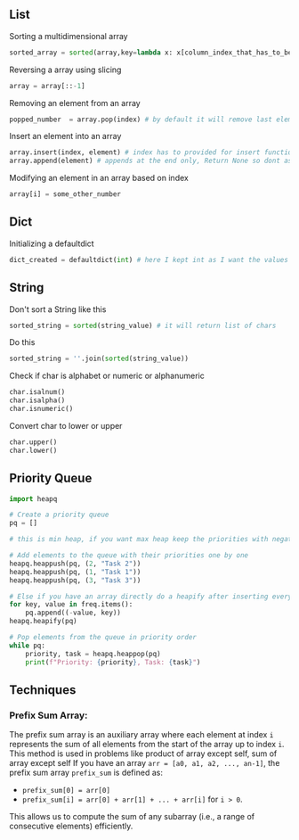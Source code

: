 List
---

Sorting a multidimensional array
```python
sorted_array = sorted(array,key=lambda x: x[column_index_that_has_to_be_sorted])
```
Reversing a array using slicing
```python
array = array[::-1]
```
Removing an element from an array
```python
popped_number  = array.pop(index) # by default it will remove last element
```
Insert an element into an array
```python
array.insert(index, element) # index has to provided for insert function, Return None so dont assign it to anything
array.append(element) # appends at the end only, Return None so dont assign it to anything
```
Modifying an element in an array based on index
```python
array[i] = some_other_number
```

Dict
---

Initializing a defaultdict
```python
dict_created = defaultdict(int) # here I kept int as I want the values of dictionary to be integer 
```

String
---

Don't sort a String like this
```python
sorted_string = sorted(string_value) # it will return list of chars
```
Do this
```python
sorted_string = ''.join(sorted(string_value))
```

Check if char is alphabet or numeric or alphanumeric
```python
char.isalnum()
char.isalpha()
char.isnumeric()
```

Convert char to lower or upper
```python
char.upper()
char.lower()
```

Priority Queue
---

```python
import heapq

# Create a priority queue
pq = []

# this is min heap, if you want max heap keep the priorities with negative value

# Add elements to the queue with their priorities one by one
heapq.heappush(pq, (2, "Task 2"))
heapq.heappush(pq, (1, "Task 1"))
heapq.heappush(pq, (3, "Task 3"))

# Else if you have an array directly do a heapify after inserting everything to priority queue
for key, value in freq.items():
    pq.append((-value, key))
heapq.heapify(pq)

# Pop elements from the queue in priority order
while pq:
    priority, task = heapq.heappop(pq)
    print(f"Priority: {priority}, Task: {task}")
```

Techniques
---

### Prefix Sum Array:
The prefix sum array is an auxiliary array where each element at index `i` represents the sum of all elements from the start of the array up to index `i`.
This method is used in problems like product of array except self, sum of array except self
If you have an array `arr = [a0, a1, a2, ..., an-1]`, the prefix sum array `prefix_sum` is defined as:

- `prefix_sum[0] = arr[0]`
- `prefix_sum[i] = arr[0] + arr[1] + ... + arr[i]` for `i > 0`.

This allows us to compute the sum of any subarray (i.e., a range of consecutive elements) efficiently.
